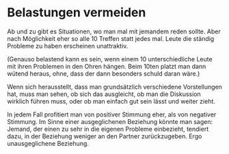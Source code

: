 # Belastungen vermeiden

Ab und zu gibt es Situationen, wo man mal mit jemandem reden sollte. Aber nach Möglichkeit eher so alle 10 Treffen statt jedes mal. Leute die ständig Probleme zu haben erscheinen unattraktiv.

(Genauso belastend kann es sein, wenn einem 10 unterschiedliche Leute mit ihren Problemen in den Ohren hängen. Beim 10ten platzt man dann wütend heraus, ohne, dass der dann besonders schuld daran wäre.)

Wenn sich herausstellt, dass man grundsätzlich verschiedene Vorstellungen hat, muss man sehen, ob sich das ausgleicht, ob man die Diskussion wirklich führen muss, oder ob man einfach gut sein lässt und weiter zieht.

In jedem Fall profitiert man von positiver Stimmung eher, als von negativer Stimmung. Im Sinne einer ausgeglichenen Beziehung könnte man sagen: Jemand, der einen zu sehr in die eigenen Probleme einbezieht, tendiert dazu, in der Beziehung weniger an den Partner zurückzugeben. Ergo unausgeglichene Beziehung.
